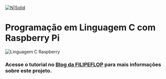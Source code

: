 [![N|Solid](https://www.filipeflop.com/wp-content/uploads/2017/07/filipeflop-205x63.png)](https://nodesource.com/products/nsolid)

# Programação em Linguagem C com Raspberry Pi

![Linguagem C Raspberry](https://www.filipeflop.com/wp-content/uploads/2017/09/IMAGEM-DESTAQUE-1.png)

### Acesse o tutorial no <span style="color:blue"></span>[Blog da FILIPEFLOP](https://www.filipeflop.com/blog/linguagem-c-com-raspberry-pi/) para mais informações sobre este projeto.
